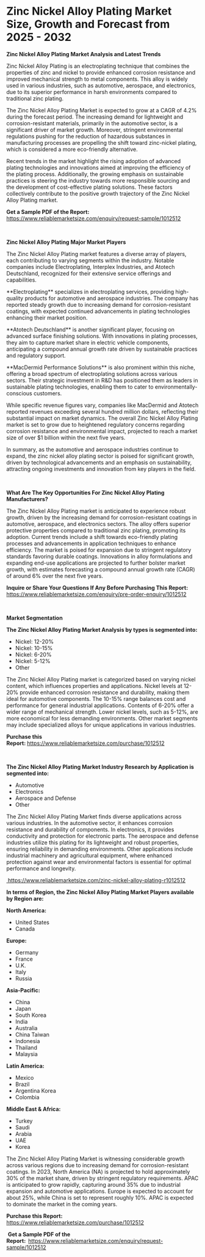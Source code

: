 <p><h1>Zinc Nickel Alloy Plating Market Size, Growth and Forecast from 2025 - 2032</h1></p><p><strong>Zinc Nickel Alloy Plating Market Analysis and Latest Trends</strong></p>
<p><p>Zinc Nickel Alloy Plating is an electroplating technique that combines the properties of zinc and nickel to provide enhanced corrosion resistance and improved mechanical strength to metal components. This alloy is widely used in various industries, such as automotive, aerospace, and electronics, due to its superior performance in harsh environments compared to traditional zinc plating. </p><p>The Zinc Nickel Alloy Plating Market is expected to grow at a CAGR of 4.2% during the forecast period. The increasing demand for lightweight and corrosion-resistant materials, primarily in the automotive sector, is a significant driver of market growth. Moreover, stringent environmental regulations pushing for the reduction of hazardous substances in manufacturing processes are propelling the shift toward zinc-nickel plating, which is considered a more eco-friendly alternative. </p><p>Recent trends in the market highlight the rising adoption of advanced plating technologies and innovations aimed at improving the efficiency of the plating process. Additionally, the growing emphasis on sustainable practices is steering the industry towards more responsible sourcing and the development of cost-effective plating solutions. These factors collectively contribute to the positive growth trajectory of the Zinc Nickel Alloy Plating market.</p></p>
<p><strong>Get a Sample PDF of the Report:&nbsp;</strong> <a href="https://www.reliablemarketsize.com/enquiry/request-sample/1012512?utm_campaign=3014&utm_medium=2&utm_source=Github&utm_content=ia&utm_term=18042025&utm_id=zinc-nickel-alloy-plating">https://www.reliablemarketsize.com/enquiry/request-sample/1012512</a></p>
<p>&nbsp;</p>
<p><strong>Zinc Nickel Alloy Plating Major Market Players</strong></p>
<p><p>The Zinc Nickel Alloy Plating market features a diverse array of players, each contributing to varying segments within the industry. Notable companies include Electroplating, Interplex Industries, and Atotech Deutschland, recognized for their extensive service offerings and capabilities.</p><p>**Electroplating** specializes in electroplating services, providing high-quality products for automotive and aerospace industries. The company has reported steady growth due to increasing demand for corrosion-resistant coatings, with expected continued advancements in plating technologies enhancing their market position.</p><p>**Atotech Deutschland** is another significant player, focusing on advanced surface finishing solutions. With innovations in plating processes, they aim to capture market share in electric vehicle components, anticipating a compound annual growth rate driven by sustainable practices and regulatory support. </p><p>**MacDermid Performance Solutions** is also prominent within this niche, offering a broad spectrum of electroplating solutions across various sectors. Their strategic investment in R&D has positioned them as leaders in sustainable plating technologies, enabling them to cater to environmentally-conscious customers. </p><p>While specific revenue figures vary, companies like MacDermid and Atotech reported revenues exceeding several hundred million dollars, reflecting their substantial impact on market dynamics. The overall Zinc Nickel Alloy Plating market is set to grow due to heightened regulatory concerns regarding corrosion resistance and environmental impact, projected to reach a market size of over $1 billion within the next five years. </p><p>In summary, as the automotive and aerospace industries continue to expand, the zinc nickel alloy plating sector is poised for significant growth, driven by technological advancements and an emphasis on sustainability, attracting ongoing investments and innovation from key players in the field.</p></p>
<p>&nbsp;</p>
<p><strong>What Are The Key Opportunities For Zinc Nickel Alloy Plating Manufacturers?</strong></p>
<p><p>The Zinc Nickel Alloy Plating market is anticipated to experience robust growth, driven by the increasing demand for corrosion-resistant coatings in automotive, aerospace, and electronics sectors. The alloy offers superior protective properties compared to traditional zinc plating, promoting its adoption. Current trends include a shift towards eco-friendly plating processes and advancements in application techniques to enhance efficiency. The market is poised for expansion due to stringent regulatory standards favoring durable coatings. Innovations in alloy formulations and expanding end-use applications are projected to further bolster market growth, with estimates forecasting a compound annual growth rate (CAGR) of around 6% over the next five years.</p></p>
<p><strong>Inquire or Share Your Questions If Any Before Purchasing This Report:</strong> <a href="https://www.reliablemarketsize.com/enquiry/pre-order-enquiry/1012512?utm_campaign=3014&utm_medium=2&utm_source=Github&utm_content=ia&utm_term=18042025&utm_id=zinc-nickel-alloy-plating">https://www.reliablemarketsize.com/enquiry/pre-order-enquiry/1012512</a></p>
<p>&nbsp;</p>
<p><strong>Market Segmentation</strong></p>
<p><strong>The Zinc Nickel Alloy Plating Market Analysis by types is segmented into:</strong></p>
<p><ul><li>Nickel: 12-20%</li><li>Nickel: 10-15%</li><li>Nickel: 6-20%</li><li>Nickel: 5-12%</li><li>Other</li></ul></p>
<p><p>The Zinc Nickel Alloy Plating market is categorized based on varying nickel content, which influences properties and applications. Nickel levels at 12-20% provide enhanced corrosion resistance and durability, making them ideal for automotive components. The 10-15% range balances cost and performance for general industrial applications. Contents of 6-20% offer a wider range of mechanical strength. Lower nickel levels, such as 5-12%, are more economical for less demanding environments. Other market segments may include specialized alloys for unique applications in various industries.</p></p>
<p><strong>Purchase this Report:&nbsp;</strong><a href="https://www.reliablemarketsize.com/purchase/1012512?utm_campaign=3014&utm_medium=2&utm_source=Github&utm_content=ia&utm_term=18042025&utm_id=zinc-nickel-alloy-plating">https://www.reliablemarketsize.com/purchase/1012512</a></p>
<p>&nbsp;</p>
<p><strong>The Zinc Nickel Alloy Plating Market Industry Research by Application is segmented into:</strong></p>
<p><ul><li>Automotive</li><li>Electronics</li><li>Aerospace and Defense</li><li>Other</li></ul></p>
<p><p>The Zinc Nickel Alloy Plating Market finds diverse applications across various industries. In the automotive sector, it enhances corrosion resistance and durability of components. In electronics, it provides conductivity and protection for electronic parts. The aerospace and defense industries utilize this plating for its lightweight and robust properties, ensuring reliability in demanding environments. Other applications include industrial machinery and agricultural equipment, where enhanced protection against wear and environmental factors is essential for optimal performance and longevity.</p></p>
<p><a href="https://www.reliablemarketsize.com/zinc-nickel-alloy-plating-r1012512?utm_campaign=3014&utm_medium=2&utm_source=Github&utm_content=ia&utm_term=18042025&utm_id=zinc-nickel-alloy-plating">&nbsp;https://www.reliablemarketsize.com/zinc-nickel-alloy-plating-r1012512</a></p>
<p><strong>In terms of Region, the Zinc Nickel Alloy Plating Market Players available by Region are:</strong></p>
<p>
    <p> <strong> North America: </strong>
        <ul>
            <li>United States</li>
            <li>Canada</li>
        </ul>
        </p> 
    <p> <strong> Europe: </strong>
        <ul>
            <li>Germany</li>
            <li>France</li>
            <li>U.K.</li>
            <li>Italy</li>
            <li>Russia</li>
        </ul>
        </p> 
    <p> <strong> Asia-Pacific: </strong>
        <ul>
            <li>China</li>
            <li>Japan</li>
            <li>South Korea</li>
            <li>India</li>
            <li>Australia</li>
            <li>China Taiwan</li>
            <li>Indonesia</li>
            <li>Thailand</li>
            <li>Malaysia</li>
        </ul>
        </p> 
    <p> <strong> Latin America: </strong>
        <ul>
            <li>Mexico</li>
            <li>Brazil</li>
            <li>Argentina Korea</li>
            <li>Colombia</li>
        </ul>
        </p> 
    <p> <strong> Middle East & Africa: </strong>
        <ul>
            <li>Turkey</li>
            <li>Saudi</li>
            <li>Arabia</li>
            <li>UAE</li>
            <li>Korea</li>
        </ul>
    </p>
    </p>
<p><p>The Zinc Nickel Alloy Plating Market is witnessing considerable growth across various regions due to increasing demand for corrosion-resistant coatings. In 2023, North America (NA) is projected to hold approximately 30% of the market share, driven by stringent regulatory requirements. APAC is anticipated to grow rapidly, capturing around 35% due to industrial expansion and automotive applications. Europe is expected to account for about 25%, while China is set to represent roughly 10%. APAC is expected to dominate the market in the coming years.</p></p>
<p><strong>Purchase this Report: </strong><a href="https://www.reliablemarketsize.com/purchase/1012512?utm_campaign=3014&utm_medium=2&utm_source=Github&utm_content=ia&utm_term=18042025&utm_id=zinc-nickel-alloy-plating">https://www.reliablemarketsize.com/purchase/1012512</a></p>
<p>&nbsp;<strong>Get a Sample PDF of the Report:&nbsp;&nbsp;</strong><a href="https://www.reliablemarketsize.com/enquiry/request-sample/1012512?utm_campaign=3014&utm_medium=2&utm_source=Github&utm_content=ia&utm_term=18042025&utm_id=zinc-nickel-alloy-plating">https://www.reliablemarketsize.com/enquiry/request-sample/1012512</a></p>
<p><strong></strong></p>
<p><p></p><p></p><p></p></p>